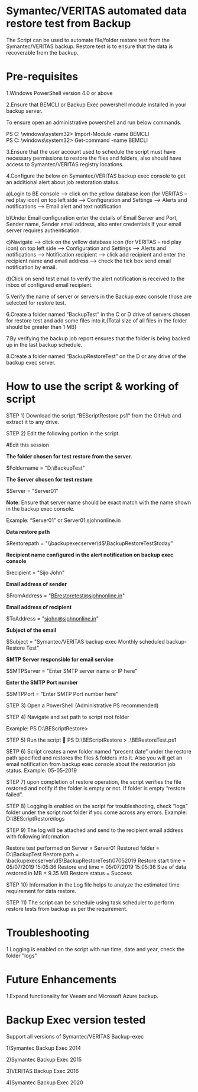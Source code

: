 # Symantec/VERITAS automated data restore test from Backup

The Script can be used to automate file/folder restore test from the Symantec/VERITAS backup. Restore test is to ensure that the data is recoverable from the backup.

# Pre-requisites

1.Windows PowerShell version 4.0 or above

2.Ensure that BEMCLI or Backup Exec powershell module installed in your backup server.

To ensure open an administrative powershell and run below commands.

PS C: \windows\system32> Import-Module -name BEMCLI 	
PS C: \windows\system32> Get-command -name BEMCLI

3.Ensure that the user account used to schedule the script must have necessary permissions to restore the files and folders, also should have access to Symantec/VERITAS registry locations.

4.Configure the below on Symantec/VERITAS backup exec console to get an additional alert about job restoration status.

a)Login to BE console --> click on the yellow database icon (for VERITAS – red play icon) on top left side --> Configuration and Settings --> Alerts and notifications --> Email alert and text notification

b)Under Email configuration enter the details of Email Server and Port, Sender name, Sender email address, also enter credentials if your email server requires authentication.

c)Navigate --> click on the yellow database icon (for VERITAS – red play icon) on top left side --> Configuration and Settings --> Alerts and notifications --> Notification recipient --> click add recipient and enter the recipient name and email address --> check the tick box send email notification by email.

d)Click on send test email to verify the alert notification is received to the inbox of configured email recipient.

5.Verify the name of server or servers in the Backup exec console those are selected for restore test.

6.Create a folder named “BackupTest” in the C or D drive of servers chosen for restore test and add some files into it.(Total size of all files in the folder should be greater than 1 MB)

7.By verifying the backup job report ensures that the folder is being backed up in the last backup schedule.

8.Create a folder named “BackupRestoreTest” on the D or any drive of the backup exec server.

# How to use the script & working of script

STEP 1) Download the script “BEScriptRestore.ps1” from the GitHub and extract it to any drive.

STEP 2) Edit the following portion in the script.

#Edit this session

**The folder chosen for test restore from the server**.

$Foldername = "D:\BackupTest" 

**The Server chosen for test restore**

$Server = "Server01" 

**Note**: Ensure that server name should be exact match with the name shown in the backup exec console.

Example: “Server01” or Server01.sjohnonline.in

**Data restore path**

$Restorepath = "\\backupexecserver\d$\BackupRestoreTest\$today"

**Recipient name configured in the alert notification on backup exec console**

$recipient = "Sijo John"

**Email address of sender**

$FromAddress = "BErestoretest@sjohnonline.in"

**Email address of recipient**

$ToAddress = "sjohn@sjohnonline.in"

**Subject of the email**

$Subject = "Symantec/VERITAS backup exec Monthly scheduled backup-Restore Test"

**SMTP Server responsible for email service**

$SMTPServer = "Enter SMTP server name or IP here" 

**Enter the SMTP Port number**

$SMTPPort = “Enter SMTP Port number here”

STEP 3) Open a PowerShell (Administrative PS recommended) 

STEP 4) Navigate and set path to script root folder

Example: PS D:\BEScriptRestore>

STEP 5) Run the script  PS D:\BEScriptRestore > .\BERestoreTest.ps1

SETP 6) Script creates a new folder named “present date” under the restore path specified and restores the files & folders into it. Also you will get an email notification from backup exec console about the restoration job status.
Example: 05-05-2019

STEP 7) upon completion of restore operation, the script verifies the file restored and notify if the folder is empty or not. If folder is empty “restore failed”.

STEP 8) Logging is enabled on the script for troubleshooting, check “logs” folder under the script root folder if you come across any errors.
Example: D:\BEScriptRestore\logs

STEP 9) The log will be attached and send to the recipient email address with following information

Restore test performed on Server = Server01
Restored folder = D:\BackupTest
Restore path = \\backupexecserver\d$\BackupRestoreTest\07052019
Restore start time = 05/07/2019 15:05:36
Restore end time = 05/07/2019 15:05:36
Size of data restored in MB = 9.35 MB
Restore status = Success

STEP 10) Information in the Log file helps to analyze the estimated time requirement for data restore.

STEP 11) The script can be schedule using task scheduler to perform restore tests from backup as per the requirement.

# Troubleshooting

1.Logging is enabled on the script with run time, date and year, check the folder "logs"

# Future Enhancements

1.Expand functionality for Veeam and Microsoft Azure backup.

# Backup Exec version tested

Support all versions of Symantec/VERITAS Backup-exec

1)Symantec Backup Exec 2014

2)Symantec Backup Exec 2015

3)VERITAS Backup Exec 2016

4)Symantec Backup Exec 2020

